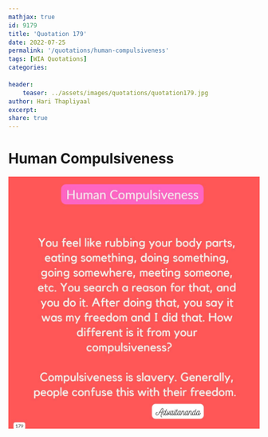 ```yaml
---
mathjax: true
id: 9179
title: 'Quotation 179'
date: 2022-07-25
permalink: '/quotations/human-compulsiveness'
tags: [WIA Quotations] 
categories: 

header:
    teaser: ../assets/images/quotations/quotation179.jpg
author: Hari Thapliyaal 
excerpt:
share: true 
---
```


# Human Compulsiveness

![Human Compulsiveness](../assets/images/quotations/quotation179.jpg)
